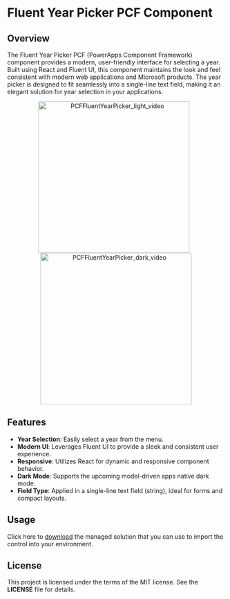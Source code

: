 # Fluent Year Picker PCF Component

## Overview

The Fluent Year Picker PCF (PowerApps Component Framework) component provides a modern, user-friendly interface for selecting a year. Built using React and Fluent UI, this component maintains the look and feel consistent with modern web applications and Microsoft products. The year picker is designed to fit seamlessly into a single-line text field, making it an elegant solution for year selection in your applications.

<p align="center">
  <img src="https://github.com/user-attachments/assets/0e67e79c-3b17-4b37-bbea-e5bed1312ded" alt="PCFFluentYearPicker_light_video" width="350" style="margin-right: 10px;"/>
  <img src="https://github.com/user-attachments/assets/8a829a17-1c61-4f80-baf0-19b9e67ae91d" alt="PCFFluentYearPicker_dark_video" width="350"/>
</p>

## Features

- **Year Selection**: Easily select a year from the menu.
- **Modern UI**: Leverages Fluent UI to provide a sleek and consistent user experience.
- **Responsive**: Utilizes React for dynamic and responsive component behavior.
- **Dark Mode**: Supports the upcoming model-driven apps native dark mode.
- **Field Type**: Applied in a single-line text field (string), ideal for forms and compact layouts.

## Usage

Click here to [download](https://github.com/nunosubtil/PCF-FluentYearPicker/releases/tag/v1.0.0.1) the managed solution that you can use to import the control into your environment.

## License

This project is licensed under the terms of the MIT license. See the **LICENSE** file for details.
